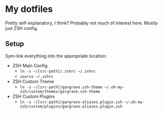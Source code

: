 # My dotfiles

Pretty self-explanatory, I think? Probably not much of interest here. Mostly just ZSH config.

## Setup

Sym-link everything into the appropriate location:

- ZSH Main Config
  - `ln -s ~/[src-path]/.zshrc ~/.zshrc`
  - `source ~/.zshrc`
- ZSH Custom Theme
  - `ln -s ~/[src-path]/gargrave.zsh-theme ~/.oh-my-zsh/custom/themes/gargrave.zsh-theme`
- ZSH Custom Plugins
  - `ln -s ~/[src-path]/gargrave-aliases.plugin.zsh ~/.oh-my-zsh/custom/plugins/gargrave-aliases.plugin.zsh`
